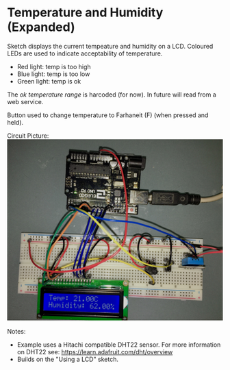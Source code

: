 # Temperature and Humidity (Expanded)

Sketch displays the current tempeature and humidity on a LCD. Coloured LEDs are used to indicate acceptability of temperature.

- Red light: temp is too high
- Blue light: temp is too low
- Green light: temp is ok 

The _ok temperature range_ is harcoded (for now). In future will read from a web service.

Button used to change temperature to Farhaneit (F) (when pressed and held).

Circuit Picture:
![Temperature and Humidity](temphumidity.jpg)

Notes:
- Example uses a Hitachi compatible DHT22 sensor. For more information on DHT22 see: https://learn.adafruit.com/dht/overview 
- Builds on the "Using a LCD" sketch.